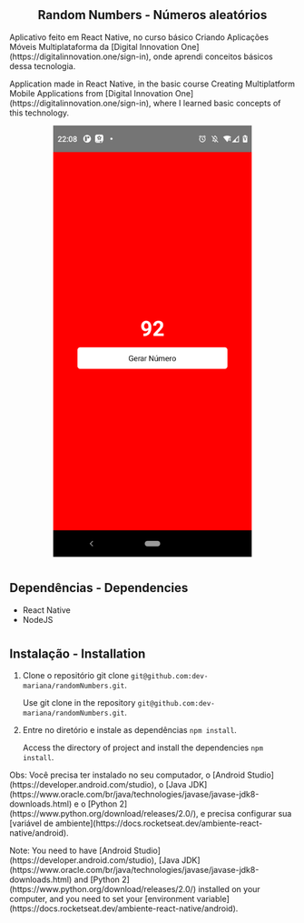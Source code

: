 # <h2 align="center">Random Numbers - Números aleatórios</h2>

<p>
  Aplicativo feito em React Native, no curso básico Criando Aplicações Móveis Multiplataforma da [Digital Innovation One](https://digitalinnovation.one/sign-in), 
  onde aprendi conceitos básicos dessa tecnologia.
</p>
<p>
  Application made in React Native, in the basic course Creating Multiplatform Mobile Applications from [Digital Innovation One](https://digitalinnovation.one/sign-in),
  where I learned basic concepts of this technology.
</p>

<div align="center">
  <img src="https://github.com/dev-mariana/randomNumbers/blob/main/src/assets/randomNumbers.png" width="350px">
</div>

# <h2>Dependências - Dependencies</h2>

* React Native
* NodeJS

# <h2>Instalação - Installation</h2>

1. Clone o repositório git clone `git@github.com:dev-mariana/randomNumbers.git`.

   Use git clone in the repository `git@github.com:dev-mariana/randomNumbers.git`.
 
2. Entre no diretório e instale as dependências `npm install`.

   Access the directory of project and install the dependencies `npm install`.
   
   
<p>
  Obs: Você precisa ter instalado no seu computador, o [Android Studio](https://developer.android.com/studio), 
  o [Java JDK](https://www.oracle.com/br/java/technologies/javase/javase-jdk8-downloads.html) e o [Python 2](https://www.python.org/download/releases/2.0/), 
  e precisa configurar sua [variável de ambiente](https://docs.rocketseat.dev/ambiente-react-native/android).
</p> 
<p>
  Note: You need to have [Android Studio](https://developer.android.com/studio), [Java JDK](https://www.oracle.com/br/java/technologies/javase/javase-jdk8-downloads.html)
  and [Python 2](https://www.python.org/download/releases/2.0/) installed on your computer, 
  and you need to set your [environment variable](https://docs.rocketseat.dev/ambiente-react-native/android).
</p>
